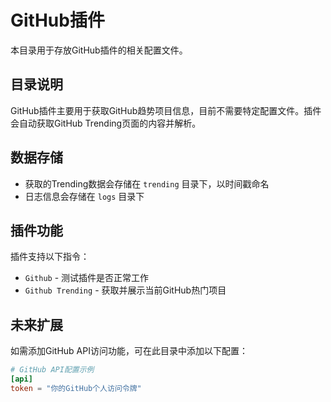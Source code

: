 # GitHub插件

本目录用于存放GitHub插件的相关配置文件。

## 目录说明

GitHub插件主要用于获取GitHub趋势项目信息，目前不需要特定配置文件。插件会自动获取GitHub Trending页面的内容并解析。

## 数据存储

- 获取的Trending数据会存储在 `trending` 目录下，以时间戳命名
- 日志信息会存储在 `logs` 目录下

## 插件功能

插件支持以下指令：

- `Github` - 测试插件是否正常工作
- `Github Trending` - 获取并展示当前GitHub热门项目

## 未来扩展

如需添加GitHub API访问功能，可在此目录中添加以下配置：

```toml
# GitHub API配置示例
[api]
token = "你的GitHub个人访问令牌"
``` 